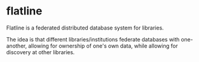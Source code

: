 # flatline

Flatline is a federated distributed database system for libraries.

The idea is that different libraries/institutions federate databases with one-another, allowing for ownership of one's own data, while allowing for discovery at other libraries.
